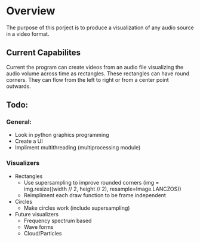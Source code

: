 # Overview
The purpose of this porject is to produce a visualization of any audio source in a video format.

## Current Capabilites
Current the program can create videos from an audio file visualizing the audio volume across time
as rectangles. These rectangles can have round corners. They can flow from the left to right or
from a center point outwards.

## Todo:
### General:
- Look in python graphics programming
- Create a UI
- Impliment multithreading (multiprocessing module)

### Visualizers
- Rectangles
    - Use supersampling to improve rounded corners (img = img.resize((width // 2, height // 2), resample=Image.LANCZOS))
    - Reimpliment each draw function to be frame independent
- Circles
    - Make circles work (include supersampling)
- Future visualizers
    - Frequency spectrum based
    - Wave forms
    - Cloud/Particles